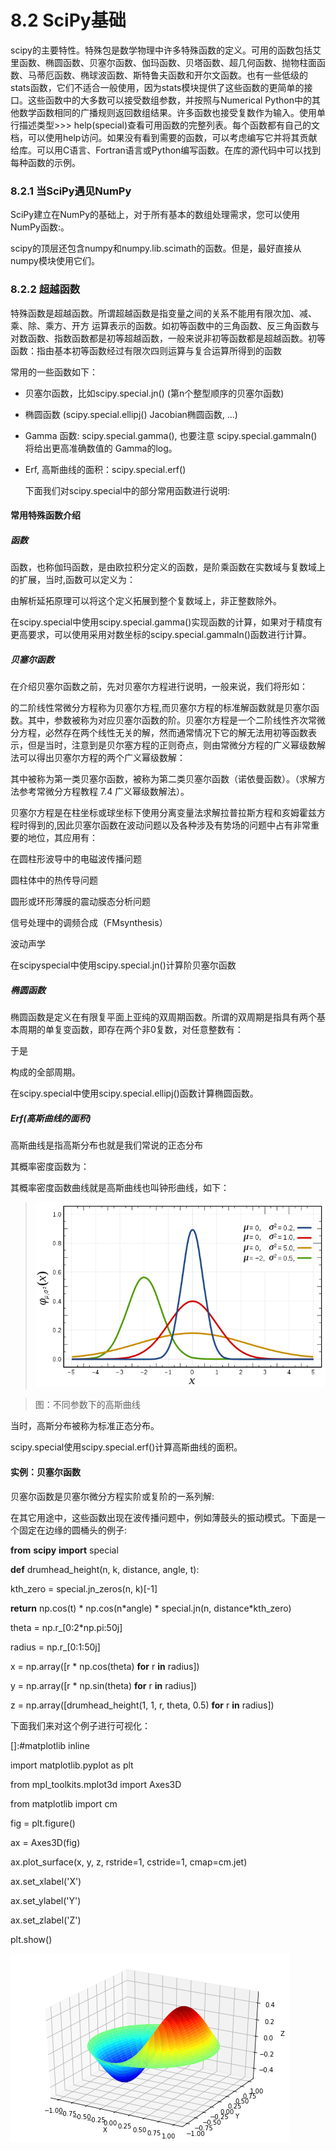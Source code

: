 # 8.2 SciPy基础


scipy的主要特性。特殊包是数学物理中许多特殊函数的定义。可用的函数包括艾里函数、椭圆函数、贝塞尔函数、伽玛函数、贝塔函数、超几何函数、抛物柱面函数、马蒂厄函数、椭球波函数、斯特鲁夫函数和开尔文函数。也有一些低级的stats函数，它们不适合一般使用，因为stats模块提供了这些函数的更简单的接口。这些函数中的大多数可以接受数组参数，并按照与Numerical
Python中的其他数学函数相同的广播规则返回数组结果。许多函数也接受复数作为输入。使用单行描述类型\>\>\>
help(special)查看可用函数的完整列表。每个函数都有自己的文档，可以使用help访问。如果没有看到需要的函数，可以考虑编写它并将其贡献给库。可以用C语言、Fortran语言或Python编写函数。在库的源代码中可以找到每种函数的示例。

### 8.2.1 当SciPy遇见NumPy

SciPy建立在NumPy的基础上，对于所有基本的数组处理需求，您可以使用NumPy函数:。

scipy的顶层还包含numpy和numpy.lib.scimath的函数。但是，最好直接从numpy模块使用它们。

### 8.2.2 超越函数

特殊函数是超越函数。所谓超越函数是指变量之间的关系不能用有限次加、减、乘、除、乘方、开方
运算表示的函数。如初等函数中的三角函数、反三角函数与对数函数、指数函数都是初等超越函数，一般来说非初等函数都是超越函数。初等函数：指由基本初等函数经过有限次四则运算与复合运算所得到的函数

常用的一些函数如下：

-   贝塞尔函数，比如scipy.special.jn() (第n个整型顺序的贝塞尔函数)

-   椭圆函数 (scipy.special.ellipj() Jacobian椭圆函数, ...)

-   Gamma 函数: scipy.special.gamma(), 也要注意 scipy.special.gammaln()
    将给出更高准确数值的 Gamma的log。

-   Erf, 高斯曲线的面积：scipy.special.erf()

    下面我们对scipy.special中的部分常用函数进行说明:

####  常用特殊函数介绍

##### 函数

函数，也称伽玛函数，是由欧拉积分定义的函数，是阶乘函数在实数域与复数域上的扩展，当时,函数可以定义为：

由解析延拓原理可以将这个定义拓展到整个复数域上，非正整数除外。

在scipy.special中使用scipy.special.gamma()实现函数的计算，如果对于精度有更高要求，可以使用采用对数坐标的scipy.special.gammaln()函数进行计算。

##### 贝塞尔函数

在介绍贝塞尔函数之前，先对贝塞尔方程进行说明，一般来说，我们将形如：

的二阶线性常微分方程称为贝塞尔方程,而贝塞尔方程的标准解函数就是贝塞尔函数。其中，参数被称为对应贝塞尔函数的阶。贝塞尔方程是一个二阶线性齐次常微分方程，必然存在两个线性无关的解，然而通常情况下它的解无法用初等函数表示，但是当时，注意到是贝尔塞方程的正则奇点，则由常微分方程的广义幂级数解法可以得出贝塞尔方程的两个广义幂级数解：

其中被称为第一类贝塞尔函数，被称为第二类贝塞尔函数（诺依曼函数）。（求解方法参考常微分方程教程
7.4 广义幂级数解法）。

贝塞尔方程是在柱坐标或球坐标下使用分离变量法求解拉普拉斯方程和亥姆霍兹方程时得到的,因此贝塞尔函数在波动问题以及各种涉及有势场的问题中占有非常重要的地位，其应用有：

在圆柱形波导中的电磁波传播问题

圆柱体中的热传导问题

圆形或环形薄膜的震动膜态分析问题

信号处理中的调频合成（FMsynthesis）

波动声学

在scipyspecial中使用scipy.special.jn()计算阶贝塞尔函数

##### 椭圆函数

椭圆函数是定义在有限复平面上亚纯的双周期函数。所谓的双周期是指具有两个基本周期的单复变函数，即存在两个非0复数，对任意整数有：

于是

构成的全部周期。

在scipy.special中使用scipy.special.ellipj()函数计算椭圆函数。

##### Erf(高斯曲线的面积)

高斯曲线是指高斯分布也就是我们常说的正态分布

其概率密度函数为：

其概率密度函数曲线就是高斯曲线也叫钟形曲线，如下：

>   ![](media/ea543dfca8fb895914ce88fb1f97ce57.png)

>   图：不同参数下的高斯曲线

当时，高斯分布被称为标准正态分布。

scipy.special使用scipy.special.erf()计算高斯曲线的面积。

#### 实例：贝塞尔函数

贝塞尔函数是贝塞尔微分方程实阶或复阶的一系列解:

在其它用途中，这些函数出现在波传播问题中，例如薄鼓头的振动模式。下面是一个固定在边缘的圆桶头的例子:

**from** **scipy** **import** special

**def** drumhead\_height(n, k, distance, angle, t):

kth_zero = special.jn\_zeros(n, k)[-1]

**return** np.cos(t) \* np.cos(n\*angle) \* special.jn(n, distance\*kth_zero)

theta = np.r\_[0:2\*np.pi:50j]

radius = np.r\_[0:1:50j]

x = np.array([r \* np.cos(theta) **for** r **in** radius])

y = np.array([r \* np.sin(theta) **for** r **in** radius])

z = np.array([drumhead_height(1, 1, r, theta, 0.5) **for** r **in** radius])

下面我们来对这个例子进行可视化：

[]:\#matplotlib inline

import matplotlib.pyplot as plt

from mpl\_toolkits.mplot3d import Axes3D

from matplotlib import cm

fig = plt.figure()

ax = Axes3D(fig)

ax.plot\_surface(x, y, z, rstride=1, cstride=1, cmap=cm.jet)

ax.set_xlabel('X')

ax.set_ylabel('Y')

ax.set_zlabel('Z')

plt.show()

![C:\\Users\\Johan\\AppData\\Local\\Microsoft\\Windows\\INetCache\\Content.MSO\\FAAD7333.tmp](media/45c062a1845aa75356ca5d8e8e18dad3.png)